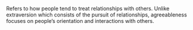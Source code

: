 Refers to how people tend to treat relationships with others. Unlike extraversion which consists of the pursuit of relationships, agreeableness focuses on people’s orientation and interactions with others.
